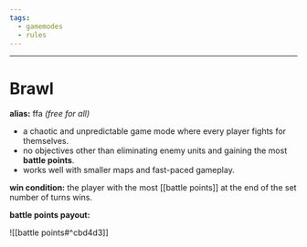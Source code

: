 ```yaml
---
tags:
  - gamemodes
  - rules
---
```

---

# Brawl

**alias:** ffa _(free for all)_

- a chaotic and unpredictable game mode where every player fights for themselves.
- no objectives other than eliminating enemy units and gaining the most **battle points**.
- works well with smaller maps and fast-paced gameplay.

**win condition:** the player with the most [[battle points]] at the end of the set number of turns wins.

**battle points payout:**

![[battle points#^cbd4d3]]
